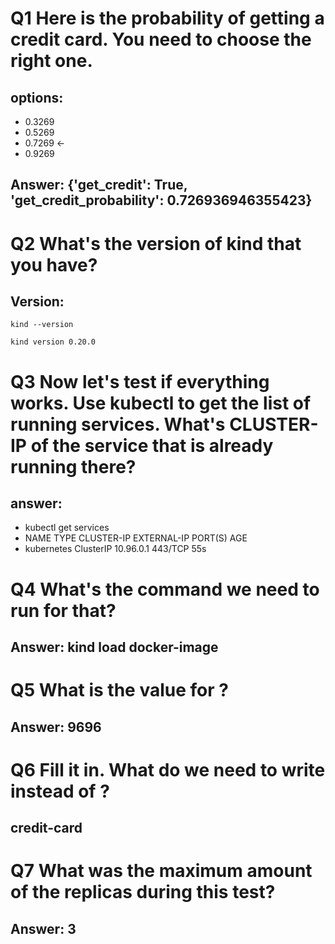 # Q1 Here <value> is the probability of getting a credit card. You need to choose the right one.
## options:
* 0.3269
* 0.5269
* 0.7269 <-
* 0.9269
## Answer: {'get_credit': True, 'get_credit_probability': 0.726936946355423}

# Q2 What's the version of kind that you have?

## Version:
`kind --version`

`kind version 0.20.0`

# Q3 Now let's test if everything works. Use kubectl to get the list of running services. What's CLUSTER-IP of the service that is already running there?
## answer:
* kubectl get services
* NAME         TYPE        CLUSTER-IP   EXTERNAL-IP   PORT(S)   AGE
* kubernetes   ClusterIP   10.96.0.1    <none>        443/TCP   55s

# Q4 What's the command we need to run for that?
## Answer: kind load docker-image

# Q5 What is the value for <Port>?
## Answer: 9696

# Q6 Fill it in. What do we need to write instead of <???>?
## credit-card

# Q7 What was the maximum amount of the replicas during this test?
## Answer: 3